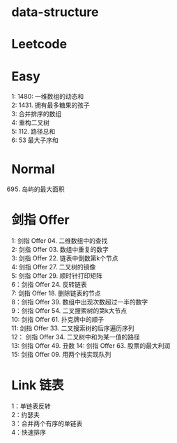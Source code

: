 # data-structure
# Leetcode <br>

# Easy <br>
1: 1480: 一维数组的动态和  <br>
2: 1431. 拥有最多糖果的孩子 <br>
3: 合并排序的数组 <br>
4: 重构二叉树 <br>
5: 112. 路径总和 <br>
6: 53 最大子序和 <br>

# Normal <br>
695. 岛屿的最大面积


# 剑指 Offer <br>
1: 剑指 Offer 04. 二维数组中的查找 <br>
2: 剑指 Offer 03. 数组中重复的数字 <br>
3: 剑指 Offer 22. 链表中倒数第k个节点 <br>
4: 剑指 Offer 27. 二叉树的镜像 <br>
5: 剑指 Offer 29. 顺时针打印矩阵 <br>
6：剑指 Offer 24. 反转链表 <br>
7: 剑指 Offer 18. 删除链表的节点 <br>
8：剑指 Offer 39. 数组中出现次数超过一半的数字 <br>
9：剑指 Offer 54. 二叉搜索树的第k大节点 <br>
10: 剑指 Offer 61. 扑克牌中的顺子 <br>
11: 剑指 Offer 33. 二叉搜索树的后序遍历序列 <br>
12： 剑指 Offer 34. 二叉树中和为某一值的路径 <br>
13: 剑指 Offer 49. 丑数 <bv>
14: 剑指 Offer 63. 股票的最大利润 <br>
15: 剑指 Offer 09. 用两个栈实现队列 <br>

# Link 链表 <br>
1：单链表反转  <br>
2：约瑟夫 <br>
3：合并两个有序的单链表 <br>
4：快速排序 <br>
